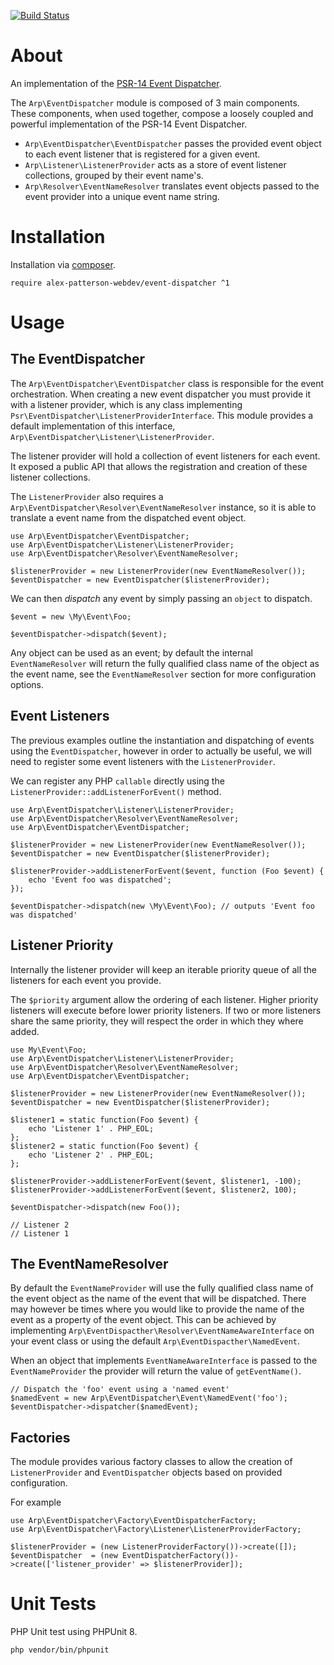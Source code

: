 [![Build Status](https://travis-ci.com/alex-patterson-webdev/event-dispatcher.svg?branch=master)](https://travis-ci.com/alex-patterson-webdev/event-dispatcher)

# About

An implementation of the [PSR-14 Event Dispatcher](https://www.php-fig.org/psr/psr-14/).

The `Arp\EventDispatcher` module is composed of 3 main components. These components, when used together, compose a loosely coupled and 
powerful implementation of the PSR-14 Event Dispatcher.

- `Arp\EventDispatcher\EventDispatcher` passes the provided event object to each event listener that is registered for a given event.
- `Arp\Listener\ListenerProvider` acts as a store of event listener collections, grouped by their event name's.
- `Arp\Resolver\EventNameResolver` translates event objects passed to the event provider into a unique event name string.

# Installation

Installation via [composer](https://getcomposer.org).

    require alex-patterson-webdev/event-dispatcher ^1
        
# Usage

## The EventDispatcher

The `Arp\EventDispatcher\EventDispatcher` class is responsible for the event orchestration. When creating a new event dispatcher
you must provide it with a listener provider, which is any class implementing `Psr\EventDispatcher\ListenerProviderInterface`. This
 module provides a default implementation of this interface, `Arp\EventDispatcher\Listener\ListenerProvider`.
 
 The listener provider will hold a collection of event listeners for each event. It exposed a public API that allows the 
 registration and creation of these listener collections.
 
 The `ListenerProvider` also requires a `Arp\EventDispatcher\Resolver\EventNameResolver` instance, so it is able to 
 translate a event name from the dispatched event object.

    use Arp\EventDispatcher\EventDispatcher;
    use Arp\EventDispatcher\Listener\ListenerProvider;
    use Arp\EventDispatcher\Resolver\EventNameResolver;

    $listenerProvider = new ListenerProvider(new EventNameResolver());
    $eventDispatcher = new EventDispatcher($listenerProvider);
    
We can then *dispatch* any event by simply passing an `object` to dispatch.

    $event = new \My\Event\Foo;

    $eventDispatcher->dispatch($event);    

Any object can be used as an event; by default the internal `EventNameResolver` will return the fully qualified class name of the object as the event name, see 
the `EventNameResolver` section for more configuration options.

## Event Listeners
 
The previous examples outline the instantiation and dispatching of events using the `EventDispatcher`, however in order to actually be useful, we will need to 
register some event listeners with the `ListenerProvider`.
 
We can register any PHP `callable` directly using the `ListenerProvider::addListenerForEvent()` method.
    
    use Arp\EventDispatcher\Listener\ListenerProvider;
    use Arp\EventDispatcher\Resolver\EventNameResolver;
    use Arp\EventDispatcher\EventDispatcher;

    $listenerProvider = new ListenerProvider(new EventNameResolver());
    $eventDispatcher = new EventDispatcher($listenerProvider);
    
    $listenerProvider->addListenerForEvent($event, function (Foo $event) {
        echo 'Event foo was dispatched';
    });
    
    $eventDispatcher->dispatch(new \My\Event\Foo); // outputs 'Event foo was dispatched'

## Listener Priority
    
Internally the listener provider will keep an iterable priority queue of all the listeners for each event you provide.

The `$priority` argument allow the ordering of each listener. Higher priority listeners will execute before lower priority listeners. 
If two or more listeners share the same priority, they will respect the order in which they where added.
    
    use My\Event\Foo;
    use Arp\EventDispatcher\Listener\ListenerProvider;
    use Arp\EventDispatcher\Resolver\EventNameResolver;
    use Arp\EventDispatcher\EventDispatcher;
    
    $listenerProvider = new ListenerProvider(new EventNameResolver());
    $eventDispatcher = new EventDispatcher($listenerProvider);
    
    $listener1 = static function(Foo $event) {
        echo 'Listener 1' . PHP_EOL;
    };
    $listener2 = static function(Foo $event) {
        echo 'Listener 2' . PHP_EOL;
    };
    
    $listenerProvider->addListenerForEvent($event, $listener1, -100);
    $listenerProvider->addListenerForEvent($event, $listener2, 100);
    
    $eventDispatcher->dispatch(new Foo());
    
    // Listener 2
    // Listener 1

## The EventNameResolver
 
By default the `EventNameProvider` will use the fully qualified class name of the event object as the name of the event that will be dispatched. There may 
however be times where you would like to provide the name of the event as a property of the event object. This can be achieved
by implementing `Arp\EventDispacther\Resolver\EventNameAwareInterface` on your event class or using the default `Arp\EventDispacther\NamedEvent`.

When an object that implements `EventNameAwareInterface` is passed to the `EventNameProvider` the provider will return the value of `getEventName()`.

    // Dispatch the 'foo' event using a 'named event'
    $namedEvent = new Arp\EventDispatcher\Event\NamedEvent('foo');
    $eventDispatcher->dispatcher($namedEvent);   

## Factories

The module provides various factory classes to allow the creation of `ListenerProvider` and `EventDispatcher` objects based on provided configuration.

For example

    use Arp\EventDispatcher\Factory\EventDispatcherFactory;
    use Arp\EventDispatcher\Factory\Listener\ListenerProviderFactory;

    $listenerProvider = (new ListenerProviderFactory())->create([]);
    $eventDispatcher  = (new EventDispatcherFactory())->create(['listener_provider' => $listenerProvider]);

# Unit Tests

PHP Unit test using PHPUnit 8.

    php vendor/bin/phpunit